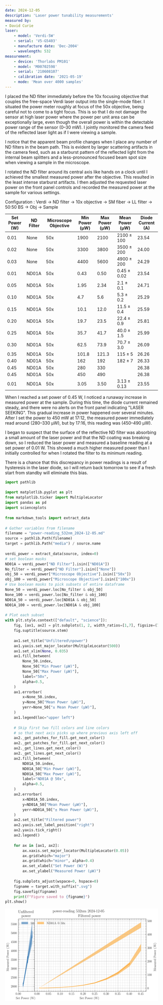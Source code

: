 ```yaml
---
date: 2024-12-05
description: 'Laser power tunability measurements'
measured by:
- David Curie
laser:
    - model: 'Verdi-5W'
    - serial: 'V5-G5403'
    - manufacture date: 'Dec-2004'
    - wavelength: 532
measurement:
    - device: 'Thorlabs PM101'
    - model: 'M00702598'
    - serial: '210608107'
    - calibration date: '2021-05-19'
    - mode: 'Mean over 4000 samples'
---
```


I placed the ND filter immediately before the 10x focusing objective that
couples the free-space Verdi laser output into the single-mode fiber.
I situated the power meter roughly at focus of the 50x objective, being
careful not to come to a tight focus. This is so that I do not damage the
sensor at high laser power where the power per unit area can be exceptionally
large, even though the overall power is within the detectable power range of
the sensor (0–30 mW). I jointly monitored the camera feed of the reflected
laser light as if I were viewing a sample.

I notice that the apparent beam profile changes when I place any number of ND
filters in the beam path. This is evident by larger scattering artifacts in
the camera feed, such as a starburst pattern of the reflected light from the
internal beam splitters and a less-pronounced focused beam spot size when
viewing a sample in the microscope.

I rotated the ND filter around its central axis like hands on a clock until
I achieved the smallest measured power after the objective. This resulted in
the least intense starburst artifacts. I then adjusted the requested laser
power on the front panel controls and recorded the measured power at the sample
for various settings.

Configuration
: Verdi -> ND filter -> 10x objective -> SM fiber -> LL filter -> 50:50 BS -> Obj -> Sample


| Set Power (W) | ND Filter | Microscope Objective | Min Power (µW) | Max Power (µW) | Mean Power (µW) | Diode Current (A) |
|---------------|-----------|----------------------|----------------|----------------|-----------------|-------------------|
| 0.01          | None      | 50x                  | 1900           | 2100           | 2100 ± 100      | 23.54             |
| 0.02          | None      | 50x                  | 3300           | 3800           | 3500 ± 200      | 24.00             |
| 0.03          | None      | 50x                  | 4400           | 5600           | 4900 ± 200      | 24.29             |
| 0.01          | ND01A     | 50x                  | 0.43           | 0.50           | 0.45 ± 0.02     | 23.54             |
| 0.05          | ND01A     | 50x                  | 1.95           | 2.34           | 2.1  ± 0.1      | 24.71             |
| 0.10          | ND01A     | 50x                  | 4.7            | 5.6            | 5.3  ± 0.2      | 25.29             |
| 0.15          | ND01A     | 50x                  | 10.1           | 12.0           | 11.5 ± 0.4      | 25.59             |
| 0.20          | ND01A     | 50x                  | 19.7           | 23.5           | 22.4 ± 0.9      | 25.81             |
| 0.25          | ND01A     | 50x                  | 35.7           | 41.7           | 40.0 ± 1.5      | 25.99             |
| 0.30          | ND01A     | 50x                  | 62.5           | 73.9           | 70.7 ± 3.0      | 26.09             |
| 0.35          | ND01A     | 50x                  | 101.8          | 121.3          | 115  ± 5        | 26.26             |
| 0.40          | ND01A     | 50x                  | 162            | 192            | 182  ± 7        | 26.33             |
| 0.45          | ND01A     | 50x                  | 280            | 330            |                 | 26.38             |
| 0.45          | ND01A     | 50x                  | 450            | 490            |                 | 26.38             |
| 0.01          | ND01A     | 50x                  | 3.05           | 3.50           | 3.13 ± 0.13     | 23.55             |

When I reached a set power of 0.45 W, I noticed a runaway increase in measured
power at the sample. During this time, the diode current remained steady, and
there were no alerts on the front panel indicating "LASER SEEKING". This
gradual increase in power happened over several minutes. After I set the power
to 450 mW at 17:12, the measured power immediately read around (280–330 µW),
but by 17:16, this reading was (450–490 µW).

I began to suspect that the surface of the reflective ND filter was absorbing
a small amount of the laser power and that the ND coating was breaking down,
so I reduced the laser power and measured a baseline reading at a set power of
0.01 W. This showed a much higher measured power than I initially controlled
for when I rotated the filter to its minimum reading.

There is a chance that this discrepancy in power readings is a result of
hysteresis in the laser diode, so I will return back tomorrow to see if
a fresh start from standby will eliminate this bias.

```python
import pathlib

import matplotlib.pyplot as plt
from matplotlib.ticker import MultipleLocator
import pandas as pd
import scienceplots

from markdown_tools import extract_data

# Gather variables from filename
filename = "power-reading_532nm_2024-12-05.md"
source = pathlib.Path(filename)
target = pathlib.Path("media") / source.name

verdi_power = extract_data(source, index=0)
# set boolean masks
ND01A = verdi_power["ND Filter"].isin(["ND01A"])
No_filter = verdi_power["ND Filter"].isin(["None"])
obj_50 = verdi_power["Microscope Objective"].isin(["50x"])
obj_100 = verdi_power["Microscope Objective"].isin(["100x"])
# Use boolean masks to pick subsets of entire dataframe
None_50 = verdi_power.loc[No_filter & obj_50]
None_100 = verdi_power.loc[No_filter & obj_100]
ND01A_50 = verdi_power.loc[ND01A & obj_50]
ND01A_100 = verdi_power.loc[ND01A & obj_100]

# Plot each subset
with plt.style.context(["default", "science"]):
    fig, [ax1, ax2] = plt.subplots(1, 2, width_ratios=[1,7], figsize=(7, 4))
    fig.suptitle(source.stem)
    
    ax1.set_title("Unfiltered\npower")
    ax1.yaxis.set_major_locator(MultipleLocator(500))
    ax1.set_xlim(None, 0.035)
    ax1.fill_between(
        None_50.index,
        None_50["Min Power (µW)"],
        None_50["Max Power (µW)"],
        label="50x",
        alpha=0.5,
    )
    ax1.errorbar(
        x=None_50.index,
        y=None_50["Mean Power (µW)"],
        yerr=None_50["± Mean Power (µW)"],
    )
    ax1.legend(loc="upper left")
    
    # Skip first two fill colors and line colors
    # so that next axis picks up where previous axis left off
    ax2._get_patches_for_fill.get_next_color()
    ax2._get_patches_for_fill.get_next_color()
    ax2._get_lines.get_next_color()
    ax2._get_lines.get_next_color()
    ax2.fill_between(
        ND01A_50.index,
        ND01A_50["Min Power (µW)"],
        ND01A_50["Max Power (µW)"],
        label="ND01A @ 50x",
        alpha=0.5,
    )
    ax2.errorbar(
        x=ND01A_50.index,
        y=ND01A_50["Mean Power (µW)"],
        yerr=ND01A_50["± Mean Power (µW)"],
    )
    ax2.set_title("Filtered power")
    ax2.yaxis.set_label_position("right")
    ax2.yaxis.tick_right()
    ax2.legend()

    for ax in [ax1, ax2]:
        ax.xaxis.set_major_locator(MultipleLocator(0.05))
        ax.grid(which="major")
        ax.grid(which="minor", alpha=0.4)
        ax.set_xlabel("Set Power (W)")
        ax.set_ylabel("Measured Power (µW)")
    
    fig.subplots_adjust(wspace=0, hspace=0)
    figname = target.with_suffix(".svg")
    fig.savefig(figname)
    print(f"Figure saved to {figname}")
plt.show()
```

![power plots of laser at various filters and objectives](media/power-reading_532nm_2024-12-05.svg "Laser plots")
